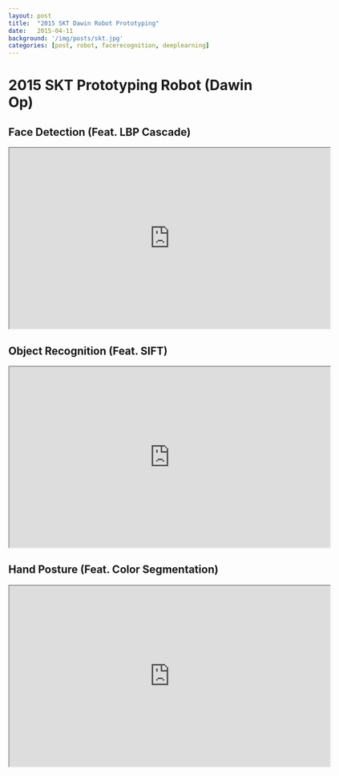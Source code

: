 ```yaml
---
layout: post
title:  "2015 SKT Dawin Robot Prototyping"
date:   2015-04-11
background: '/img/posts/skt.jpg'
categories: [post, robot, facerecognition, deeplearning]
---
```


2015 SKT Prototyping Robot (Dawin Op)
============================================

Face Detection (Feat. LBP Cascade)
------------------------------------------------
<iframe src="https://drive.google.com/file/d/1nNt4SIcOtZKixVD_jTh2nug_VEV2UXOS_w/preview" width="640" height="360"></span></iframe>

Object Recognition (Feat. SIFT)
------------------------------------------------
<iframe src="https://drive.google.com/file/d/1WQ7ONu6Fcvyl8op5uKTGb88U3YNPd_DlsA/preview" width="640" height="360"></span></iframe>

Hand Posture (Feat. Color Segmentation)
------------------------------------------------
<iframe src="https://drive.google.com/file/d/1gyXo7ydoeacv7yKgxKTGbLPP2Aejor9ieQ/preview" width="640" height="360"></span></iframe>
